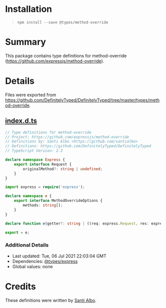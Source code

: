 # Installation
> `npm install --save @types/method-override`

# Summary
This package contains type definitions for method-override (https://github.com/expressjs/method-override).

# Details
Files were exported from https://github.com/DefinitelyTyped/DefinitelyTyped/tree/master/types/method-override.
## [index.d.ts](https://github.com/DefinitelyTyped/DefinitelyTyped/tree/master/types/method-override/index.d.ts)
````ts
// Type definitions for method-override
// Project: https://github.com/expressjs/method-override
// Definitions by: Santi Albo <https://github.com/santialbo>
// Definitions: https://github.com/DefinitelyTyped/DefinitelyTyped
// TypeScript Version: 2.3

declare namespace Express {
    export interface Request {
        originalMethod?: string | undefined;
    }
}

import express = require('express');

declare namespace e {
    export interface MethodOverrideOptions {
        methods: string[];
    }
}

declare function e(getter?: string | ((req: express.Request, res: express.Response) => string), options?: e.MethodOverrideOptions): express.RequestHandler;

export = e;

````

### Additional Details
 * Last updated: Tue, 06 Jul 2021 22:03:04 GMT
 * Dependencies: [@types/express](https://npmjs.com/package/@types/express)
 * Global values: none

# Credits
These definitions were written by [Santi Albo](https://github.com/santialbo).
